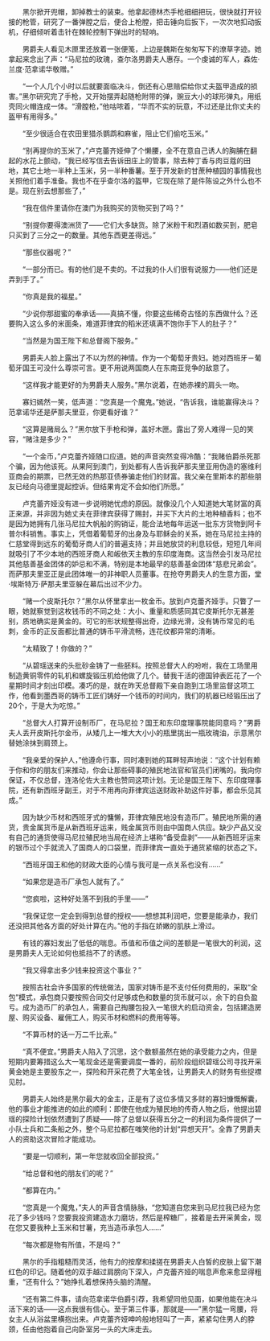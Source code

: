 　　黑尔掀开兜帽，卸掉教士的装束。他拿起德林杰手枪细细把玩，很快就打开铰接的枪管，研究了一番弹膛之后，便合上枪膛，把击锤向后扳下，一次次地扣动扳机，仔细倾听着击针在棘轮控制下弹出时的轻响。

　　男爵夫人看见木匣里还放着一张便笺，上边是魏斯在匆匆写下的潦草字迹。她拿起来念出了声：“马尼拉的玫瑰，查尔洛男爵夫人惠存。一个虔诚的军人，森佐·兰度·范拿诺华敬赠。”

　　“一个人几个小时以后就要面临决斗，倒还有心思赔偿给你丈夫盔甲造成的损害。”黑尔研究完了手枪，又开始摆弄起随枪附带的弹，豌豆大小的球形弹丸，用纸壳同火帽连成一体。“滑膛枪，”他咕哝着，“华而不实的玩意，不过还是比你丈夫的盔甲有用得多。”

　　“至少很适合在农田里猎杀鹦鹉和麻雀，阻止它们偷吃玉米。”

　　“别再提你的玉米了，”卢克蕾齐娅伸了个懒腰，全不在意自己诱人的胸脯在翻起的水花上颤动，“我已经写信去告诉田庄上的管事，除去种丁香与肉豆蔻的田地，其它土地一半种上玉米，另一半种番薯。至于开发新的甘蔗种植园的事情我也关照他们着手准备。我也不在乎查尔洛的盔甲，它现在除了是件陈设之外什么也不是。现在别去想那些了，”

　　“我在信件里请你在澳门为我购买的货物买到了吗？”

　　“别提你要得澳洲货了——它们大多缺货。除了米粉干和烈酒如数买到，肥皂只买到了三分之一的数量。其他东西更差得远。”

　　“那些仪器呢？”

　　“一部分而已。有的他们是不卖的。不过我的仆人们很有说服力——他们还是弄到手了。”

　　“你真是我的福星。”

　　“少说你那甜蜜的奉承话——真搞不懂，你要这些稀奇古怪的东西做什么？还要购入这么多的米面条，难道菲律宾的稻米还填满不饱你手下人的肚子？”

　　“当然是为国王陛下和总督阁下服务。”

　　男爵夫人脸上露出了不以为然的神情。作为一个葡萄牙贵妇。她对西班牙－葡萄牙国王可没什么尊崇可言。更不用说两国商人在东南亚竞争的敌意了。

　　“这样我才能更好的为男爵夫人服务。”黑尔说着，在她赤裸的肩头一吻。

　　寡妇嫣然一笑，低声道：“您真是一个魔鬼。”她说，“告诉我，谁能赢得决斗？范拿诺华还是萨那夫里亚，你更看好谁？”

　　“这算是赌局么？”黑尔放下手枪和弹，盖好木匣。露出了旁人难得一见的笑容，“赌注是多少？”

　　“一个金币，”卢克蕾齐娅随口应道。她的声音突然变得冷酷：“我赌伯爵杀死那个骗，因为他该死。从果阿到澳门，到处都有人告诉我萨那夫里亚用伪造的塞维利亚商会的期票，已然无效的热那亚债券骗走他们的财富。我父亲在里斯本的那些朋友已经向马德里提起控诉。但结果肯定不会如他们所愿。”

　　卢克蕾齐娅没有进一步说明她忧虑的原因。就像没几个人知道她大笔财富的真正来源，并非因为她丈夫在菲律宾获得了赐封，并买下大片的土地种植香料；也不是因为她拥有几张马尼拉大帆船的购销证，能合法地每年运送一批东方货物到阿卡普尔科销售。事实上，凭借着葡萄牙的出身及与耶稣会的关系，她在马尼拉主持的仁慈堂得到远东的葡萄牙商人们的普遍支持；并且她放贷的利息较低，短短几年间就吸引了不少本地的西班牙商人和皈依天主教的东印度海商。这当然会引发马尼拉其他慈善基金团体的妒忌和不满，特别是本地最早的慈善基金团体“慈悲兄弟会”。而萨那夫里亚正是此团体唯一的非神职人员董事。在抢夺男爵夫人的生意方面，堂·埃斯特万·萨那夫里亚躲在幕后出过不少力。

　　“赌一个皮斯托尔？”黑尔从怀里拿出一枚金币。放到卢克蕾齐娅手。只瞥了一眼，她就察觉到这枚钱币的不同之处：大小、重量和质感同其它皮斯托尔无甚差别，质地确实是黄金的。可它的形状规整得出奇，边缘光滑，没有铸币常见的毛刺，金币的正反面都比普通的铸币平滑流畅，连花纹都异常的清晰。

　　“太精致了！你做的？”

　　“从碧瑶送来的头批砂金铸了一些胚料。按照总督大人的吩咐，我在工场里用制造黄铜零件的轧机和螺旋锻压机给他做了几个。替我干活的德国钟表匠花了一个星期时间才刻出印模。凑巧的是，就在昨天总督殿下亲自跑到工场里监督这项工作，他看到墨西哥的铸币工匠们铸好一个钱币的时间内，我们的机器已经锻压出了20个，于是大为吃惊。”

　　“总督大人打算开设制币厂，在马尼拉？国王和东印度理事院能同意吗？”男爵夫人丢开皮斯托尔金币，从矮几上一堆大大小小的瓶里挑出一瓶玫瑰油，示意黑尔替她涂抹到肩颈上。

　　“我亲爱的保护人，”他遵命行事，同时凑到她的耳畔轻声地说：“这个计划有赖于你和你的朋友们来推动，你会让那些碍事的殖民地法官和官员们闭嘴的。我向你保证，不仅总督，连洛伦佐大主教也赞同这项计划。无论是国王陛下、东印度理事院，还有新西班牙副王，对于不用再向菲律宾运送财政补助这件好事，都会乐见其成。”

　　因为缺少币材和西班牙式的慵懒，菲律宾殖民地没有造币厂。殖民地所需的通货，贵金属货币是从新西班牙运来，贱金属货币则由中国商人供应。缺少产品又没有自己的通货使得马尼拉殖民地当局在经济上堪称“备受盘剥”——从新西班牙运来的银币过个手就流入了国商人的口袋里，而菲律宾一直处于通货紧缩的状态之下。

　　“西班牙国王和他的财政大臣的心情与我可是一点关系也没有……”

　　“如果您是造币厂承包人就有了。”

　　“您疯啦，这种好处落不到我的手里——”

　　“我保证您一定会到得到总督的授权——想想其利润吧，您要是能承办，我们还没把其他各方面的好处计算在内。”他的手指在娇嫩的肌肤上滑过。

　　有钱的寡妇发出了低低的喘息。币值和币值之间的差额是一笔很大的利润，这是男爵夫人无论如何也抵挡不了的诱惑。

　　“我又得拿出多少钱来投资这个事业？”

　　按照古社会许多国家的传统做法，国家对铸币是不支付任何费用的，采取“全包”模式，承包商只要按照合同交付足够成色和数量的货币就可以，余下的自负盈亏。成为造币厂的承包人，需要自己掏腰包投入一笔很大的启动资金，包括建造房屋、购买设备、雇佣工人，购买币材和燃料的费用等等。

　　“不算币材的话一万二千比索。”

　　“真不便宜。”男爵夫人陷入了沉思，这个数额虽然在她的承受能力之内，但是短期内要筹措这么大一笔现金还是需要调度一番的，前阶段组织碧瑶公司寻找开采黄金她是主要股东之一，探险和开采花费了大笔金钱，让男爵夫人的财务有些捉襟见肘。

　　男爵夫人始终是黑尔最大的金主，正是有了这位多情又多财的寡妇慷慨解囊，他的事业才能推进的如此的顺利：即使在他成为殖民地的传奇人物之后，他提出碧瑶的探险计划依然遭到了质疑——除了总督以获得五分之一的利润为条件提供了一小队士兵和二条船之外，整个马尼拉都在嗤笑他的计划“异想天开”。全靠了男爵夫人的资助这次冒险才能成功。

　　“要是一切顺利，第一年您就收回全部投资。”

　　“给总督和他的朋友们的呢？”

　　“都算在内。”

　　“您真是一个魔鬼，”夫人的声音含情脉脉，“您知道自您来到马尼拉我已经为您花了多少钱吗？您要我投资建造水力磨坊，然后是榨糖厂，接着是去开采黄金，现在您又要我种上玉米和甘薯，充当造币承包人……”

　　“每次都是物有所值，不是吗？”

　　黑尔的手指粗糙而灵活，他有力的按摩和揉搓在男爵夫人白皙的皮肤上留下潮红色的印记。随着他的双手越过肩膀向下深入，卢克蕾齐娅的喘息声愈来愈显得粗重，“还有什么？”她挣扎着想保持头脑的清醒。

　　“还有第二件事，请向范拿诺华伯爵引荐，我希望同他见面，如果他能在决斗活下来的话——这点我很有信心。至于第三件事，那就是——”黑尔猛一弯腰，将女主人从浴盆里横抱出来。卢克蕾齐娅呻吟般地轻叫了一声，紧紧勾住男人的脖颈，任由他抱着自己向卧室另一头的大床走去。

